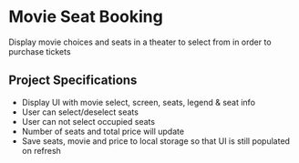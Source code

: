 # Movie Seat Booking

Display movie choices and seats in a theater to select from in order to purchase tickets

## Project Specifications

- Display UI with movie select, screen, seats, legend & seat info
- User can select/deselect seats
- User can not select occupied seats
- Number of seats and total price will update
- Save seats, movie and price to local storage so that UI is still populated on refresh
